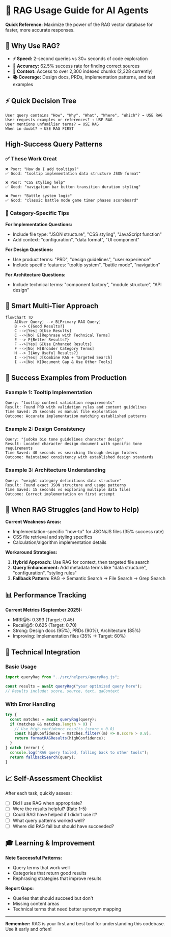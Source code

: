 # 🚀 RAG Usage Guide for AI Agents

**Quick Reference:** Maximize the power of the RAG vector database for faster, more accurate responses.

## 🎯 Why Use RAG?

- **⚡ Speed:** 2-second queries vs 30+ seconds of code exploration
- **🎯 Accuracy:** 62.5% success rate for finding correct sources
- **🧠 Context:** Access to over 2,300 indexed chunks (2,328 currently)
- **📚 Coverage:** Design docs, PRDs, implementation patterns, and test examples

## ⚡ Quick Decision Tree

```text
User query contains "How", "Why", "What", "Where", "Which"? → USE RAG
User requests examples or references? → USE RAG
User mentions unfamiliar terms? → USE RAG
When in doubt? → USE RAG FIRST
```

## High-Success Query Patterns

### ✅ These Work Great

```text
❌ Poor: "How do I add tooltips?"
✅ Good: "tooltip implementation data structure JSON format"

❌ Poor: "CSS styling help"
✅ Good: "navigation bar button transition duration styling"

❌ Poor: "Battle system logic"
✅ Good: "classic battle mode game timer phases scoreboard"
```

### 🎯 Category-Specific Tips

**For Implementation Questions:**

- Include file type: "JSON structure", "CSS styling", "JavaScript function"
- Add context: "configuration", "data format", "UI component"

**For Design Questions:**

- Use product terms: "PRD", "design guidelines", "user experience"
- Include specific features: "tooltip system", "battle mode", "navigation"

**For Architecture Questions:**

- Include technical terms: "component factory", "module structure", "API design"

## 🔄 Smart Multi-Tier Approach

```mermaid
flowchart TD
    A[User Query] --> B[Primary RAG Query]
    B --> C{Good Results?}
    C -->|Yes| D[Use Results]
    C -->|No| E[Rephrase with Technical Terms]
    E --> F{Better Results?}
    F -->|Yes| G[Use Enhanced Results]
    F -->|No| H[Broader Category Terms]
    H --> I{Any Useful Results?}
    I -->|Yes| J[Combine RAG + Targeted Search]
    I -->|No| K[Document Gap & Use Other Tools]
```

## 🌟 Success Examples from Production

### Example 1: Tooltip Implementation

```text
Query: "tooltip content validation requirements"
Result: Found PRD with validation rules and content guidelines
Time Saved: 25 seconds vs manual file exploration
Outcome: Accurate implementation matching established patterns
```

### Example 2: Design Consistency

```text
Query: "judoka bio tone guidelines character design"
Result: Located character design document with specific tone requirements
Time Saved: 40 seconds vs searching through design folders
Outcome: Maintained consistency with established design standards
```

### Example 3: Architecture Understanding

```text
Query: "weight category definitions data structure"
Result: Found exact JSON structure and usage patterns
Time Saved: 15 seconds vs exploring multiple data files
Outcome: Correct implementation on first attempt
```

## 🚨 When RAG Struggles (and How to Help)

**Current Weakness Areas:**

- Implementation-specific "how-to" for JSON/JS files (35% success rate)
- CSS file retrieval and styling specifics
- Calculation/algorithm implementation details

**Workaround Strategies:**

1. **Hybrid Approach:** Use RAG for context, then targeted file search
2. **Query Enhancement:** Add metadata terms like "data structure", "configuration", "styling rules"
3. **Fallback Pattern:** RAG → Semantic Search → File Search → Grep Search

## 📊 Performance Tracking

**Current Metrics (September 2025):**

- MRR@5: 0.393 (Target: 0.45)
- Recall@5: 0.625 (Target: 0.70)
- Strong: Design docs (95%), PRDs (90%), Architecture (85%)
- Improving: Implementation files (35% → Target: 60%)

## 🔧 Technical Integration

### Basic Usage

```javascript
import queryRag from "../src/helpers/queryRag.js";

const results = await queryRag("your optimized query here");
// Results include: score, source, text, qaContext
```

### With Error Handling

```javascript
try {
  const matches = await queryRag(query);
  if (matches && matches.length > 0) {
    // Use high-confidence results (score > 0.8)
    const highConfidence = matches.filter((m) => m.score > 0.8);
    return formatRAGResults(highConfidence);
  }
} catch (error) {
  console.log("RAG query failed, falling back to other tools");
  return fallbackSearch(query);
}
```

## 📈 Self-Assessment Checklist

After each task, quickly assess:

- [ ] Did I use RAG when appropriate?
- [ ] Were the results helpful? (Rate 1-5)
- [ ] Could RAG have helped if I didn't use it?
- [ ] What query patterns worked well?
- [ ] Where did RAG fail but should have succeeded?

## 🎓 Learning & Improvement

**Note Successful Patterns:**

- Query terms that work well
- Categories that return good results
- Rephrasing strategies that improve results

**Report Gaps:**

- Queries that should succeed but don't
- Missing content areas
- Technical terms that need better synonym mapping

---

**Remember:** RAG is your first and best tool for understanding this codebase. Use it early and often!
